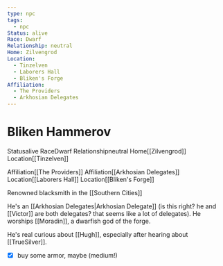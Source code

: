 ```yaml
---
type: npc
tags:
  - npc
Status: alive
Race: Dwarf
Relationship: neutral
Home: Zilvengrod
Location:
  - Tinzelven
  - Laborers Hall
  - Bliken's Forge
Affiliation:
  - The Providers
  - Arkhosian Delegates
---
```


# Bliken Hammerov       

<span class="dataview inline-field"><span class="inline-field-key">Status</span><span class="inline-field-value">alive</span></span>
<span class="dataview inline-field"><span class="inline-field-key">Race</span><span class="inline-field-value">Dwarf</span></span>
<span class="dataview inline-field"><span class="inline-field-key">Relationship</span><span class="inline-field-value">neutral</span></span>
<span class="dataview inline-field"><span class="inline-field-key">Home</span><span class="inline-field-value">[[Zilvengrod]]</span></span>
<span class="dataview inline-field"><span class="inline-field-key">Location</span><span class="inline-field-value">[[Tinzelven]]</span></span>

<span class="dataview inline-field"><span class="inline-field-key">Affiliation</span><span class="inline-field-value">[[The Providers]]</span></span>
<span class="dataview inline-field"><span class="inline-field-key">Affiliation</span><span class="inline-field-value">[[Arkhosian Delegates]]</span></span>
<span class="dataview inline-field"><span class="inline-field-key">Location</span><span class="inline-field-value">[[Laborers Hall]]</span></span>
<span class="dataview inline-field"><span class="inline-field-key">Location</span><span class="inline-field-value">[[Bliken's Forge]]</span></span>

Renowned blacksmith in the [[Southern Cities]]

He's an [[Arkhosian Delegates|Arkhosian Delegate]] (is this right? he and [[Victor]] are both delegates? that seems like a lot of delegates). He worships [[Moradin]], a dwarfish god of the forge.

He's real curious about [[Hugh]], especially after hearing about [[TrueSilver]]. 

- [x] buy some armor, maybe (medium!)

